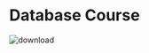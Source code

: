 # Database Course

![download](https://github.com/user-attachments/assets/53f35390-7d0b-449d-a816-d40b46d62fa1)
